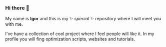 ### Hi there 👋

My name is **Igor** and this is my ✨ _special_ ✨ repository where I will meet you with me.

I've have a collection of cool project where I feel people will like it. In my profile you will fing optimization scripts, websites and tutorials.
